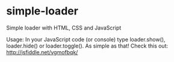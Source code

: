 # simple-loader

Simple loader with HTML, CSS and JavaScript

Usage:
In your JavaScript code (or console) type loader.show(), loader.hide() or loader.toggle(). As simple as that!
Check this out: http://jsfiddle.net/vgmofbqk/
